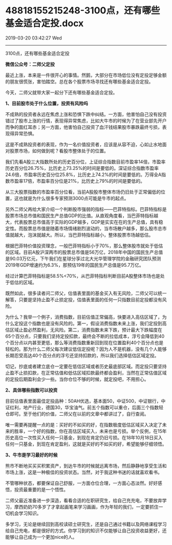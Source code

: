 # 48818155215248-3100点，还有哪些基金适合定投.docx

2019-03-20 03:42:27 Wed

----

3100点，还有哪些基金适合定投

__微信公众号：二师父定投__

最近上涨，本来是一件很开心的事情。然鹅，大部分在市场低位没有定投足够金额的朋友很慌张，害怕踏空。总在各个股票市场寻找还有哪些基金适合定投。

今天，二师父就带大家一起分下还有哪些基金适合定投。

__1、目前股市处于什么位置，投资有风险吗__

不成熟的投资者永远在焦虑上涨和恐惧下跌中纠结。一方面，他害怕自己没有投资错过了股市上涨的行情，表现得异常焦虑，比如大牛市的时候为了在营业部先开户而争的面红耳赤；另一方面，他害怕自己投资了血汗钱结果股市暴跌最终亏损，表现得异常恐惧。

这是不成熟投资者的表现，作为一名价值投资者，应该是从容不迫，心如止水地面对股票市场，如何做到呢？看股市整体处于的位置。

我们先看A股三大指数所处的历史百分位，上证综合指数目前市盈率14倍，市盈率历史百分位26\.75%，比历史上73\.25%的时间是要低的。深证综合指数市盈率24\.6倍，市盈率历史百分位25\.8%，比历史上74\.2%的时间是要低的。万得全A指数市盈率17倍，市盈率百分位是21%，比历史上79%的时间是要低的。

从三大股票指数的市盈率百分位看，当前A股股市整体市场仍旧处于正常偏低的位置，这也就是为什么很多专家预测3000点可能是牛市的起点。

另外二师父再给大家介绍一个判断股市强弱的指标——巴菲特指标。巴菲特指标是股票市场总市值和国民生产总值GDP的比值。从直观角度看，当巴菲特指标越大，代表股票总市值高于实际的GDP越多，GDP是实实在在的生产总值，具有稳定性。而股票总市值是随着市场情绪剧烈波动的，当市场散户越多，那么股市总市值就越大，泡沫就越大。所以，当巴菲特指标越小，整体股票市场越低估。

根据巴菲特价值投资理念，一般巴菲特指标小于70%，那么整体股市就处于低估的区域。目前A股沪深两市的股票总市值是56万亿，2018年中国的国民生产总值是90\.03万亿元，下午我们在星球分享过北大光华管理学院的金融研究团队预测2019年GDP增速约为6\.3%，那预估19年的国民生产总值是95\.7万亿。

经过计算巴菲特指标是58\.5%<70%，从巴菲特指标判断目前A股整体市场也是处于低估的区域。

既然如此，很多读者问二师父，估值表里面的基金买入有无风险，二师父可以统一解答，只要是坚持止盈不止损定投，估值表里面的任何一只指数目前定投都没有风险。

为什么？我举一个例子，消费指数，目前估值正常偏高，快要进入高估区域了，为什么定投这个指数也是没有风险的。第一，假设消费指数未来上涨，我们定投到高估区域止盈必然盈利，无风险。第二，消费指数未来下跌，预计最大下跌幅度在65个百分点，只要我们坚持定投扣款，最终会不断的拉低成本，浮亏会降低到40个百分点以内甚至更低，那么等消费指数重新回到现在位置盈利40个百分点也是轻松的。那为什么二师父每次建议低估定投呢？因为人不是机器，没有几个人能够长期忍受高达40个百分点的浮亏还坚持扣款的，所以我们选择低估区域定投。

切记，抄底或者建立底仓一定要在低估区域或者历史最底部区域。而定投只要坚持止盈不止损扣款，在正常估值和低估区域扣款最终都会盈利，当然在正常估值区域的定投后期盈利会少一些。当你仓位不够的时候，就定投吧，不用担心。

__2、具体哪些指数可以投资__

目前估值表里面最佳定投品种：50AH优选，基本面50，中证500，中证银行，中证红利，地产行业，德国30，华宝油气。前五个指数可以重仓，后面三个指数轻仓即可。至于他们的价值，二师父在以前的文章中都讲过了，自行查阅。

唯一需要再提醒一点的是：买好的不如买的好，在指数极度低估区域买入决定了未来的胜率，一个好的指数，你在高估区域买入，未来也是亏损。举个反例，在15年历史高位一次性买入任何一只基金，到现在肯定仍旧亏损。在18年10月18日买入任何一只基金，到现在肯定盈利，这就是买好的不如买的好，希望能够仔细领悟。

__3、牛市是学习最好的时候__

熊市不断地买买买积累资产，到达牛市的时候就远离市场，然后静静地享受生活和市场上涨，这是一种极佳的投资状态。当然，对于我这种书迷的话就喜欢看书。

不管哪种状态，都要保证自己舒服，一方面仓位合理，一方面心态淡然。好好感悟，投资最重要的是一个悟性。

二师父最近准备进一步深造，看看合适的在职研究生，给自己充充电，不要放弃学习，摩西奶奶70多岁了才拿起画笔来学习画画，作为年轻的我们，一定要抓住一切机会学习知识。

多学习，无论是继续回到高校读硕士研究生，还是自己通过书籍以及网络课程学习给自己充电，都是很好的方式。你学习到的知识不仅能够让自己投资收益更好，还能够让自己成为一个更加nice的人。

